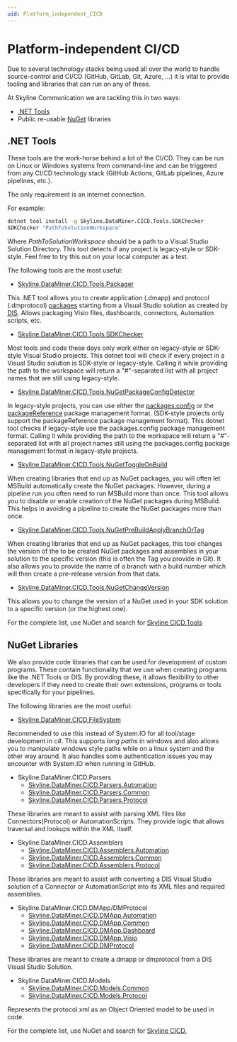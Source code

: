 ```yaml
---
uid: Platform_independent_CICD
---
```


# Platform-independent CI/CD

Due to several technology stacks being used all over the world to handle source-control and CI/CD (GitHub, GitLab, Git, Azure, ...) it is vital to provide tooling and libraries that can run on any of these.

At Skyline Communication we are tackling this in two ways:

- [.NET Tools](https://learn.microsoft.com/en-us/dotnet/core/tools/global-tools)
- Public re-usable [NuGet](https://www.nuget.org/) libraries

## .NET Tools

These tools are the work-horse behind a lot of the CI/CD. They can be run on Linux or Windows systems from command-line and can be triggered from any CI/CD technology stack (GitHub Actions, GitLab pipelines, Azure pipelines, etc.).

The only requirement is an internet connection.

For example:

```bat
dotnet tool install -g Skyline.DataMiner.CICD.Tools.SDKChecker
SDKChecker "PathToSolutionWorkspace"
```

Where *PathToSolutionWorkspace* should be a path to a Visual Studio Solution Directory. This tool detects if any project is legacy-style or SDK-style.
Feel free to try this out on your local computer as a test.

The following tools are the most useful:

- [Skyline.DataMiner.CICD.Tools.Packager](https://www.nuget.org/packages/Skyline.DataMiner.CICD.Tools.Packager#readme-body-tab)

This .NET tool allows you to create application (.dmapp) and protocol (.dmprotocol) [packages](xref:ApplicationPackages) starting from a Visual Studio solution as created by [DIS](xref:DIS).
Allows packaging Visio files, dashboards, connectors, Automation scripts, etc.

- [Skyline.DataMiner.CICD.Tools.SDKChecker](https://www.nuget.org/packages/Skyline.DataMiner.CICD.Tools.SDKChecker#readme-body-tab)

Most tools and code these days only work either on legacy-style or SDK-style Visual Studio projects. This dotnet tool will check if every project in a Visual Studio solution is SDK-style or legacy-style. Calling it while providing the path to the workspace will return a "#"-separated list with all project names that are still using legacy-style.

- [Skyline.DataMiner.CICD.Tools.NuGetPackageConfigDetector](https://www.nuget.org/packages/Skyline.DataMiner.CICD.Tools.NuGetPackageConfigDetector#readme-body-tab)

In legacy-style projects, you can use either the [packages.config](https://learn.microsoft.com/en-us/nuget/reference/packages-config) or the [packageReference](https://learn.microsoft.com/en-us/nuget/consume-packages/package-references-in-project-files) package management format.
(SDK-style projects only support the packageReference package management format). This dotnet tool checks if legacy-style use the packages.config package management format. Calling it while providing the path to the workspace will return a "#"-separated list with all project names still using the packages.config package management format in legacy-style projects.

- [Skyline.DataMiner.CICD.Tools.NuGetToggleOnBuild](https://www.nuget.org/packages/Skyline.DataMiner.CICD.Tools.NuGetToggleOnBuild#readme-body-tab)

When creating libraries that end up as NuGet packages, you will often let MSBuild automatically create the NuGet packages. However, during a pipeline run you often need to run MSBuild more than once. This tool allows you to disable or enable creation of the NuGet packages during MSBuild. This helps in avoiding a pipeline to create the NuGet packages more than once.

- [Skyline.DataMiner.CICD.Tools.NuGetPreBuildApplyBranchOrTag](https://www.nuget.org/packages/Skyline.DataMiner.CICD.Tools.NuGetPreBuildApplyBranchOrTag/1.0.1-1.0.0.X.20#readme-body-tab)

When creating libraries that end up as NuGet packages, this tool changes the version of the to be created NuGet packages and assemblies in your solution to the specific version (this is often the Tag you provide in Git). It also allows you to provide the name of a branch with a build number which will then create a pre-release version from that data.

- [Skyline.DataMiner.CICD.Tools.NuGetChangeVersion](https://www.nuget.org/packages/Skyline.DataMiner.CICD.Tools.NuGetChangeVersion#readme-body-tab)

This allows you to change the version of a NuGet used in your SDK solution to a specific version (or the highest one).

For the complete list, use NuGet and search for [Skyline CICD.Tools](https://www.nuget.org/packages?q=Skyline+CICD.Tools&prerel=true&sortby=relevance)

## NuGet Libraries

We also provide code libraries that can be used for development of custom programs. These contain functionality that we use when creating programs like the .NET Tools or DIS.
By providing these, it allows flexibility to other developers if they need to create their own extensions, programs or tools specifically for your pipelines.

The following libraries are the most useful:

- [Skyline.DataMiner.CICD.FileSystem](https://www.nuget.org/packages/Skyline.DataMiner.CICD.FileSystem#readme-body-tab)

Recommended to use this instead of System.IO for all tool/stage development in c#. This supports *long paths* in windows and also allows you to manipulate windows style paths while on a linux system and the other way around. It also handles some authentication issues you may encounter with System.IO when running in GitHub.

- Skyline.DataMiner.CICD.Parsers
    - [Skyline.DataMiner.CICD.Parsers.Automation](https://www.nuget.org/packages/Skyline.DataMiner.CICD.Parsers.Automation#readme-body-tab)
    - [Skyline.DataMiner.CICD.Parsers.Common](https://www.nuget.org/packages/Skyline.DataMiner.CICD.Parsers.Common#readme-body-tab)
    - [Skyline.DataMiner.CICD.Parsers.Protocol](https://www.nuget.org/packages/Skyline.DataMiner.CICD.Parsers.Protocol#readme-body-tab)

These libraries are meant to assist with parsing XML files like Connectors(Protocol) or AutomationScripts. They provide logic that allows traversal and lookups within the XML itself.

- Skyline.DataMiner.CICD.Assemblers
    - [Skyline.DataMiner.CICD.Assemblers.Automation](https://www.nuget.org/packages/Skyline.DataMiner.CICD.Assemblers.Automation#readme-body-tab)
    - [Skyline.DataMiner.CICD.Assemblers.Common](https://www.nuget.org/packages/Skyline.DataMiner.CICD.Assemblers.Common#readme-body-tab)
    - [Skyline.DataMiner.CICD.Assemblers.Protocol](https://www.nuget.org/packages/Skyline.DataMiner.CICD.Assemblers.Protocol#readme-body-tab)

These libraries are meant to assist with converting a DIS Visual Studio solution of a Connector or AutomationScript into its XML files and required assemblies.

- Skyline.DataMiner.CICD.DMApp/DMProtocol
    - [Skyline.DataMiner.CICD.DMApp.Automation](https://www.nuget.org/packages/Skyline.DataMiner.CICD.DMApp.Automation)
    - [Skyline.DataMiner.CICD.DMApp.Common](https://www.nuget.org/packages/Skyline.DataMiner.CICD.DMApp.Common)
    - [Skyline.DataMiner.CICD.DMApp.Dashboard](https://www.nuget.org/packages/Skyline.DataMiner.CICD.DMApp.Dashboard)
    - [Skyline.DataMiner.CICD.DMApp.Visio](https://www.nuget.org/packages/Skyline.DataMiner.CICD.DMApp.Visio)
    - [Skyline.DataMiner.CICD.DMProtocol](https://www.nuget.org/packages/Skyline.DataMiner.CICD.DMProtocol)

These libraries are meant to create a dmapp or dmprotocol from a DIS Visual Studio Solution.


- Skyline.DataMiner.CICD.Models
    - [Skyline.DataMiner.CICD.Models.Common](https://www.nuget.org/packages/Skyline.DataMiner.CICD.Models.Common#readme-body-tab)
    - [Skyline.DataMiner.CICD.Models.Protocol](https://www.nuget.org/packages/Skyline.DataMiner.CICD.Models.Protocol#readme-body-tab)

Represents the protocol.xml as an Object Oriented model to be used in code.

For the complete list, use NuGet and search for [Skyline CICD.](https://www.nuget.org/packages?q=Skyline+CICD.&prerel=true&sortby=relevance)